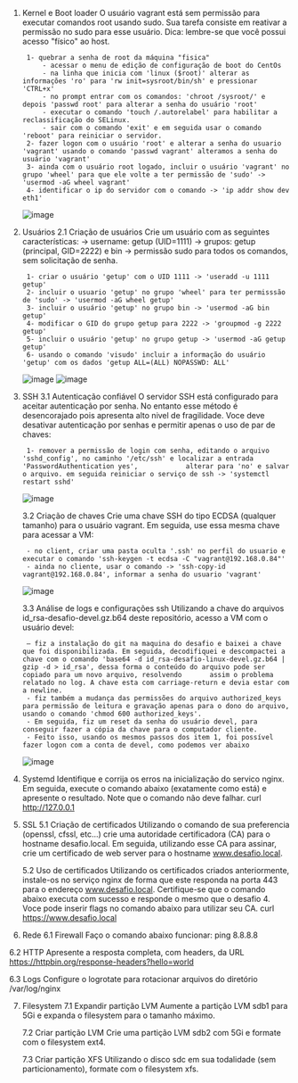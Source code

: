 1. Kernel e Boot loader
	O usuário vagrant está sem permissão para executar comandos root usando sudo. Sua tarefa consiste em reativar a permissão no sudo para esse usuário.
	Dica: lembre-se que você possui acesso "físico" ao host.

		1- quebrar a senha de root da máquina "fisica" 
			- acessar o menu de edição de configuração de boot do CentOs
			- na linha que inicia com 'linux ($root)' alterar as informações 'ro' para 'rw init=sysroot/bin/sh' e pressionar 'CTRL+x'
			- no prompt entrar com os comandos: 'chroot /sysroot/' e depois 'passwd root' para alterar a senha do usuário 'root'
			- executar o comando 'touch /.autorelabel' para habilitar a reclassificação do SELinux.
			- sair com o comando 'exit' e em seguida usar o comando 'reboot' para reiniciar o servidor.
		2- fazer logon com o usuário 'root' e alterar a senha do usuario 'vagrant' usando o comando 'passwd vagrant' alteramos a senha do usuário 'vagrant'
		3- ainda com o usuário root logado, incluir o usuário 'vagrant' no grupo 'wheel' para que ele volte a ter permissão de 'sudo' -> 'usermod -aG wheel vagrant'
		4- identificar o ip do servidor com o comando -> 'ip addr show dev eth1'

	 ![image](https://user-images.githubusercontent.com/109318929/188898147-80f89931-d4d0-4264-9453-268af691af5e.png)

2. Usuários
	2.1 Criação de usuários
	Crie um usuário com as seguintes características:
	     ->	username: getup (UID=1111)
	     ->	grupos: getup (principal, GID=2222) e bin
	     ->	permissão sudo para todos os comandos, sem solicitação de senha.  	             
		     	               	             
		1- criar o usuário 'getup' com o UID 1111 -> 'useradd -u 1111 getup'
		2- incluir o usuario 'getup' no grupo 'wheel' para ter permisssão de 'sudo' -> 'usermod -aG wheel getup'
		3- incluir o usuário 'getup' no grupo bin -> 'usermod -aG bin getup'
		4- modificar o GID do grupo getup para 2222 -> 'groupmod -g 2222 getup'
		5- incluir o usuário 'getup' no grupo getup -> 'usermod -aG getup getup'
		6- usando o comando 'visudo' incluir a informação do usuário 'getup' com os dados 'getup ALL=(ALL) NOPASSWD: ALL'

	![image](https://user-images.githubusercontent.com/109318929/188898632-476f385c-eeb1-43fe-bc94-b8d8bd75ce82.png) ![image](https://user-images.githubusercontent.com/109318929/188898653-07df3e45-2220-4ac1-9ac1-1ca985371cba.png)


3. SSH
	3.1 Autenticação confiável
	O servidor SSH está configurado para aceitar autenticação por senha. No entanto esse método é desencorajado pois apresenta alto nivel de fragilidade.
	Voce deve desativar autenticação por senhas e permitir apenas o uso de par de chaves:
	
		1- remover a permissão de login com senha, editando o arquivo 'sshd_config', no caminho '/etc/ssh' e localizar a entrada 'PasswordAuthentication yes', 			  alterar para 'no' e salvar o arquivo. em seguida reiniciar o serviço de ssh -> 'systemctl restart sshd'
		
	![image](https://user-images.githubusercontent.com/109318929/188900047-a8697d9e-1870-4114-891f-10a65a4ac734.png)

	3.2 Criação de chaves
	Crie uma chave SSH do tipo ECDSA (qualquer tamanho) para o usuário vagrant. Em seguida, use essa mesma chave para acessar a VM:
	
		- no client, criar uma pasta oculta '.ssh' no perfil do usuario e executar o comando 'ssh-keygen -t ecdsa -C "vagrant@192.168.0.84"'
		- ainda no cliente, usar o comando -> 'ssh-copy-id vagrant@192.168.0.84', informar a senha do usuario 'vagrant'
	
	![image](https://user-images.githubusercontent.com/109318929/188900161-53c15c37-9bc5-4a80-bd9f-ae91fd6c5e10.png)

	3.3 Análise de logs e configurações ssh
	Utilizando a chave do arquivos id_rsa-desafio-devel.gz.b64 deste repositório, acesso a VM com o usuário devel:
	
		– fiz a instalação do git na maquina do desafio e baixei a chave que foi disponibilizada. Em seguida, decodifiquei e descompactei a chave com o comando 'base64 -d id_rsa-desafio-linux-devel.gz.b64 | gzip -d > id_rsa', dessa forma o conteúdo do arquivo pode ser copiado para um novo arquivo, resolvendo 		assim o problema relatado no log. A chave esta com carriage-return e devia estar com a newline.
		- fiz também a mudança das permissões do arquivo authorized_keys para permissão de leitura e gravação apenas para o dono do arquivo, usando o comando 'chmod 600 authorized_keys'.
		- Em seguida, fiz um reset da senha do usuário devel, para conseguir fazer a cópia da chave para o computador cliente.
		- Feito isso, usando os mesmos passos dos item 1, foi possível fazer logon com a conta de devel, como podemos ver abaixo
	
	![image](https://user-images.githubusercontent.com/109318929/188900493-e2c4666a-2299-424f-bd62-1712567de897.png)

	

4. Systemd
	Identifique e corrija os erros na inicialização do servico nginx. Em seguida, execute o comando abaixo (exatamente como está) e apresente o resultado. Note que o comando não deve falhar.
	curl http://127.0.0.1
	

5. SSL
	5.1 Criação de certificados
	Utilizando o comando de sua preferencia (openssl, cfssl, etc...) crie uma autoridade certificadora (CA) para o hostname desafio.local. Em seguida, utilizando esse CA para assinar, crie um certificado de web server para o hostname www.desafio.local.


	5.2 Uso de certificados	
	Utilizando os certificados criados anteriormente, instale-os no serviço nginx de forma que este responda na porta 443 para o endereço www.desafio.local. Certifique-se que o comando abaixo executa com sucesso e responde o mesmo que o desafio 4. Voce pode inserir flags no comando abaixo para utilizar seu CA.
	curl https://www.desafio.local


6. Rede
	6.1 Firewall
	Faço o comando abaixo funcionar:
	ping 8.8.8.8


  6.2 HTTP
	Apresente a resposta completa, com headers, da URL https://httpbin.org/response-headers?hello=world

  6.3 Logs
  Configure o logrotate para rotacionar arquivos do diretório /var/log/nginx
	

7. Filesystem
	7.1 Expandir partição LVM
	Aumente a partição LVM sdb1 para 5Gi e expanda o filesystem para o tamanho máximo.
	
	7.2 Criar partição LVM
	Crie uma partição LVM sdb2 com 5Gi e formate com o filesystem ext4.
	
	7.3 Criar partição XFS
	Utilizando o disco sdc em sua todalidade (sem particionamento), formate com o filesystem xfs.
	
